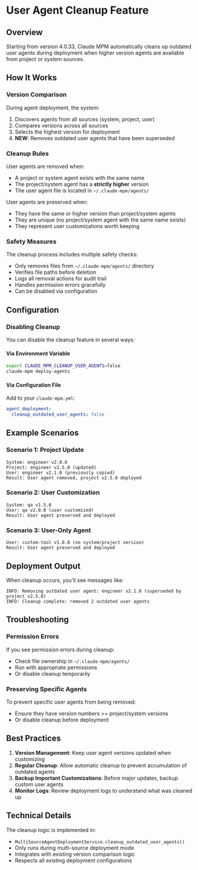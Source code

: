 # User Agent Cleanup Feature

## Overview

Starting from version 4.0.33, Claude MPM automatically cleans up outdated user agents during deployment when higher version agents are available from project or system sources.

## How It Works

### Version Comparison

During agent deployment, the system:
1. Discovers agents from all sources (system, project, user)
2. Compares versions across all sources
3. Selects the highest version for deployment
4. **NEW**: Removes outdated user agents that have been superseded

### Cleanup Rules

User agents are removed when:
- A project or system agent exists with the same name
- The project/system agent has a **strictly higher** version
- The user agent file is located in `~/.claude-mpm/agents/`

User agents are preserved when:
- They have the same or higher version than project/system agents
- They are unique (no project/system agent with the same name exists)
- They represent user customizations worth keeping

### Safety Measures

The cleanup process includes multiple safety checks:
- Only removes files from `~/.claude-mpm/agents/` directory
- Verifies file paths before deletion
- Logs all removal actions for audit trail
- Handles permission errors gracefully
- Can be disabled via configuration

## Configuration

### Disabling Cleanup

You can disable the cleanup feature in several ways:

#### Via Environment Variable
```bash
export CLAUDE_MPM_CLEANUP_USER_AGENTS=false
claude-mpm deploy-agents
```

#### Via Configuration File
Add to your `claude-mpm.yml`:
```yaml
agent_deployment:
  cleanup_outdated_user_agents: false
```

## Example Scenarios

### Scenario 1: Project Update
```
System: engineer v2.0.0
Project: engineer v2.5.0 (updated)
User: engineer v2.1.0 (previously copied)
Result: User agent removed, project v2.5.0 deployed
```

### Scenario 2: User Customization
```
System: qa v1.5.0
User: qa v2.0.0 (user customized)
Result: User agent preserved and deployed
```

### Scenario 3: User-Only Agent
```
User: custom-tool v1.0.0 (no system/project version)
Result: User agent preserved and deployed
```

## Deployment Output

When cleanup occurs, you'll see messages like:
```
INFO: Removing outdated user agent: engineer v2.1.0 (superseded by project v2.5.0)
INFO: Cleanup complete: removed 2 outdated user agents
```

## Troubleshooting

### Permission Errors
If you see permission errors during cleanup:
- Check file ownership in `~/.claude-mpm/agents/`
- Run with appropriate permissions
- Or disable cleanup temporarily

### Preserving Specific Agents
To prevent specific user agents from being removed:
- Ensure they have version numbers >= project/system versions
- Or disable cleanup before deployment

## Best Practices

1. **Version Management**: Keep user agent versions updated when customizing
2. **Regular Cleanup**: Allow automatic cleanup to prevent accumulation of outdated agents
3. **Backup Important Customizations**: Before major updates, backup custom user agents
4. **Monitor Logs**: Review deployment logs to understand what was cleaned up

## Technical Details

The cleanup logic is implemented in:
- `MultiSourceAgentDeploymentService.cleanup_outdated_user_agents()`
- Only runs during multi-source deployment mode
- Integrates with existing version comparison logic
- Respects all existing deployment configurations